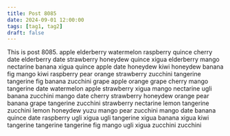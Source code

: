 ```yaml
---
title: Post 8085
date: 2024-09-01 12:00:00
tags: [tag1, tag2]
draft: false
---
```

This is post 8085.
apple
elderberry
watermelon
raspberry
quince
cherry
date
elderberry
date
strawberry
honeydew
quince
xigua
elderberry
mango
nectarine
banana
xigua
quince
apple
date
honeydew
kiwi
honeydew
banana
fig
mango
kiwi
raspberry
pear
orange
strawberry
zucchini
tangerine
tangerine
fig
banana
zucchini
grape
apple
orange
grape
cherry
mango
tangerine
date
watermelon
apple
strawberry
xigua
mango
nectarine
ugli
banana
zucchini
mango
date
cherry
strawberry
honeydew
orange
pear
banana
grape
tangerine
zucchini
strawberry
nectarine
lemon
tangerine
zucchini
lemon
honeydew
yuzu
mango
pear
zucchini
mango
date
banana
quince
date
raspberry
ugli
xigua
ugli
tangerine
xigua
banana
xigua
kiwi
tangerine
tangerine
tangerine
fig
mango
ugli
xigua
zucchini
zucchini
